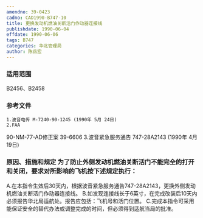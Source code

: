 ```yaml
---
amendno: 39-0423
cadno: CAD1990-B747-10
title: 更换发动机燃油关断活门作动器连接线
publishdate: 1990-06-04
effdate: 1990-06-06
tags: B747
categories: 华北管理局
author: 陈岳宏
---
```


### 适用范围 
B2456、B2458

### 参考文件
    1.波音电传 M-7240-90-1245 (1990年 5月 24日) 
    2.FAA 
90-NM-77-AD修正案 39-6606
    3.波音紧急服务通告 747-28A2143 (1990年 4月 19日) 


### 原因、措施和规定     为了防止外侧发动机燃油关断活门不能完全的打开和关闭，要求对所影响的飞机按下述规定执行： 
A.在本指令生效后30天内，根据波音紧急服务通告747-28A2143，更换外侧发动机燃油关断活门作动器连接线。 
B.如发现连接线长于6英寸，在完成改装后10天内必须报告华北局适航处。报告应包括：飞机号和活门位置。 
C.完成本指令可采用能保证安全的替代办法或调整完成的时间，但必须得到适航当局的批准。

